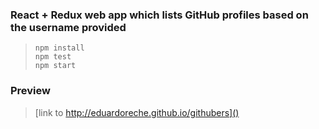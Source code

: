 ### React + Redux web app which lists GitHub profiles based on the username provided

> `npm install`  
> `npm test`  
> `npm start`  

### Preview

> [link to http://eduardoreche.github.io/githubers]()
